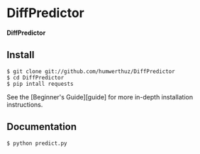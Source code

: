 # DiffPredictor


**DiffPredictor**

## Install

```
$ git clone git://github.com/humwerthuz/DiffPredictor
$ cd DiffPredictor
$ pip intall requests
```

See the [Beginner's Guide][guide] for more in-depth installation instructions.

## Documentation

```
$ python predict.py
```